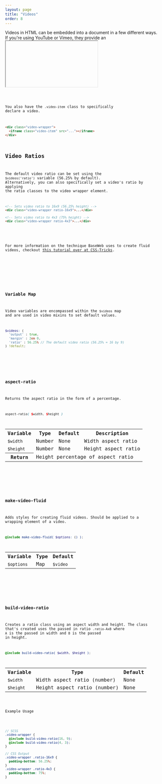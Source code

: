 ```yaml
---
layout: page
title: "Videos"
order: 8
---
```


Videos in HTML can be embedded into a document in a few different ways. If you're using YouTube or Vimeo, they provide an <code><iframe></code> for embedding videos. Flash based video implementations use the `<object>` and `<embed>` elements. And then there is the native HTML5 `<video>` element.

Regardless of the method you use embedding a video, chances are you want that video to be responsive (or fluid). For those cases, you have the `.video-wrapper` element:

```html
<div class="video-wrapper">
  <iframe src="..."></iframe>
</div>
```

<div class="demo">
  <div class="video-wrapper">
    <iframe src="https://player.vimeo.com/video/90881247" width="500" height="281" frameborder="0" allowfullscreen></iframe>
  </div>
</div>

You also have the `.video-item` class to specifically declare a video.

```html
<div class="video-wrapper">
  <iframe class="video-item" src="..."></iframe>
</div>
```

## Video Ratios

The default video ratio can be set using the `$videos('ratio')` variable (56.25% by default). Alternatively, you can also specifically set a video's ratio by applying the ratio classes to the video wrapper element.

```html
<!-- Sets video ratio to 16x9 (56.25% height) -->
<div class="video-wrapper ratio-16x9">...</div>

<!-- Sets video ratio to 4x3 (75% height) -->
<div class="video-wrapper ratio-4x3">...</div>
```

<div class="notice info">
  <p>For more information on the technique BaseWeb uses to create fluid videos, checkout <a href="https://css-tricks.com/NetMag/FluidWidthVideo/Article-FluidWidthVideo.php">this tutorial over at CSS-Tricks</a>.</p>
</div>

<div id="toc" class="toc"></div>

<section id="map-buttons" class="docs-item" markdown="1">

### Variable Map

Video variables are encompassed within the `$videos` map and are used in video mixins to set default values.

```scss
$videos: (
  'output' : true,
  'margin' : 2em 0,
  'ratio' : 56.25% // The default video ratio (56.25% = 16 by 9)
) !default;
```

</section><!-- .docs-item -->

<section id="function-aspect-ratio" class="docs-item" markdown="1">

### aspect-ratio

Returns the aspect ratio in the form of a percentage.

```scss
aspect-ratio( $width, $height )
```

<table class="table table-docs">
  <tr>
    <th>Variable</th>
    <th>Type</th>
    <th>Default</th>
    <th>Description</th>
  </tr>
  <tr>
    <td><code>$width</code></td>
    <td>Number</td>
    <td><span class="text-soften">None</span></td>
    <td>Width aspect ratio</td>
  </tr>
  <tr>
    <td><code>$height</code></td>
    <td>Number</td>
    <td><span class="text-soften">None</span></td>
    <td>Height aspect ratio</td>
  </tr>
  <tr>
    <th>Return</th>
    <td colspan="3">Height percentage of aspect ratio</td>
  </tr>
</table>

</section><!-- .docs-item -->

<section id="mixin-make-video-fluid" class="docs-item" markdown="1">

### make-video-fluid

Adds styles for creating fluid videos. Should be applied to a wrapping element of a video.

```scss
@include make-video-fluid( $options: () );
```

<table class="table table-docs">
  <tr>
    <th>Variable</th>
    <th>Type</th>
    <th>Default</th>
  </tr>
  <tr>
    <td><code>$options</code></td>
    <td>Map</td>
    <td><code>$video</code></td>
  </tr>
</table>

</section><!-- .docs-item -->

<section id="mixin-build-video-ratio" class="docs-item" markdown="1">

### build-video-ratio

Creates a ratio class using an aspect width and height. The class that's created uses the passed in ratio `.ratio-AxB` where `A` is the passed in width and `B` is the passed in height.

```scss
@include build-video-ratio( $width, $height );
```

<table class="table table-docs">
  <tr>
    <th>Variable</th>
    <th>Type</th>
    <th>Default</th>
  </tr>
  <tr>
    <td><code>$width</code></td>
    <td>Width aspect ratio (number)</td>
    <td><span class="text-soften">None</span></td>
  </tr>
  <tr>
    <td><code>$height</code></td>
    <td>Height aspect ratio (number)</td>
    <td><span class="text-soften">None</span></td>
  </tr>
</table>

<p class="subheading">Example Usage</p>

```scss
// SCSS
.video-wrapper {
  @include build-video-ratio(16, 9);
  @include build-video-ratio(4, 3);
}

// CSS Output
.video-wrapper .ratio-16x9 {
  padding-bottom: 56.25%;
}
.video-wrapper .ratio-4x3 {
  padding-bottom: 75%;
}
```

</section><!-- .docs-item -->
